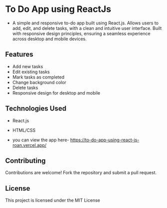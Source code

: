 # To Do App using ReactJs

- A simple and responsive to-do app built using React.js. Allows users to add, edit, and delete tasks, with a clean and intuitive user interface. Built with responsive design principles, ensuring a seamless experience across desktop and mobile devices.

## Features

- Add new tasks
- Edit existing tasks
- Mark tasks as completed
-  Change background color
- Delete tasks
- Responsive design for desktop and mobile

## Technologies Used

- React.js
- HTML/CSS

- you can view the app here- https://to-do-app-using-react-js-roan.vercel.app/

## Contributing

Contributions are welcome! Fork the repository and submit a pull request.

## License

This project is licensed under the MIT License 
